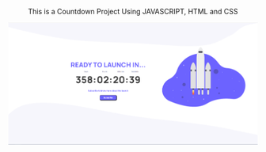 <p>This is a Countdown Project Using JAVASCRIPT, HTML and CSS</p>
<img src="gitimg.png"></img> 
<style>
img{margin: 0px, auto;}
p{text-align: center;}
</style>
